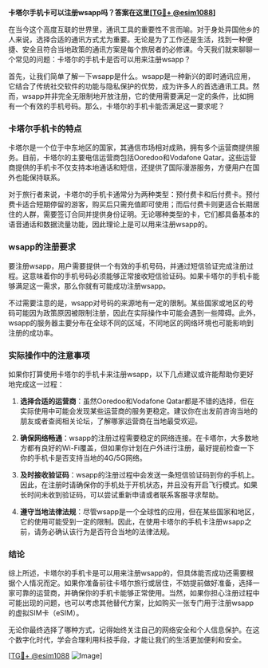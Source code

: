 **卡塔尔手机卡可以注册wsapp吗？答案在这里[[TG💪+ @esim1088](https://t.me/s/esim1088)]**

在当今这个高度互联的世界里，通讯工具的重要性不言而喻。对于身处异国他乡的人来说，选择合适的通讯方式尤为重要。无论是为了工作还是生活，找到一种便捷、安全且符合当地政策的通讯方案是每个旅居者的必修课。今天我们就来聊聊一个常见的问题：卡塔尔的手机卡是否可以用来注册wsapp？

首先，让我们简单了解一下wsapp是什么。wsapp是一种新兴的即时通讯应用，它结合了传统社交软件的功能与隐私保护的优势，成为许多人的首选通讯工具。然而，wsapp并非完全无限制地开放注册，它的使用需要满足一定的条件，比如拥有一个有效的手机号码。那么，卡塔尔的手机卡能否满足这一要求呢？

### 卡塔尔手机卡的特点

卡塔尔是一个位于中东地区的国家，其通信市场相对成熟，拥有多个运营商提供服务。目前，卡塔尔的主要电信运营商包括Ooredoo和Vodafone Qatar。这些运营商提供的手机卡不仅支持本地通话和短信，还提供了国际漫游服务，方便用户在国外也能保持联系。

对于旅行者来说，卡塔尔的手机卡通常分为两种类型：预付费卡和后付费卡。预付费卡适合短期停留的游客，购买后只需充值即可使用；而后付费卡则更适合长期居住的人群，需要签订合同并提供身份证明。无论哪种类型的卡，它们都具备基本的语音通话和数据流量功能，因此理论上是可以用来注册wsapp的。

### wsapp的注册要求

要注册wsapp，用户需要提供一个有效的手机号码，并通过短信验证完成注册过程。这意味着你的手机号码必须能够正常接收短信验证码。如果卡塔尔的手机卡能够满足这一需求，那么你就有可能成功注册wsapp。

不过需要注意的是，wsapp对号码的来源地有一定的限制。某些国家或地区的号码可能因为政策原因被限制注册，因此在实际操作中可能会遇到一些障碍。此外，wsapp的服务器主要分布在全球不同的区域，不同地区的网络环境也可能影响到注册的成功率。

### 实际操作中的注意事项

如果你打算使用卡塔尔的手机卡来注册wsapp，以下几点建议或许能帮助你更好地完成这一过程：

1. **选择合适的运营商**：虽然Ooredoo和Vodafone Qatar都是不错的选择，但在实际使用中可能会发现某些运营商的服务更稳定。建议你在出发前咨询当地的朋友或者查阅相关论坛，了解哪家运营商在当地最受欢迎。

2. **确保网络畅通**：wsapp的注册过程需要稳定的网络连接。在卡塔尔，大多数地方都有良好的Wi-Fi覆盖，但如果你计划在户外进行注册，最好提前检查一下你的手机卡是否支持当地的4G/5G网络。

3. **及时接收验证码**：wsapp的注册过程中会发送一条短信验证码到你的手机上。因此，在注册时请确保你的手机处于开机状态，并且没有开启飞行模式。如果长时间未收到验证码，可以尝试重新申请或者联系客服寻求帮助。

4. **遵守当地法律法规**：尽管wsapp是一个全球性的应用，但在某些国家和地区，它的使用可能受到一定的限制。因此，在使用卡塔尔的手机卡注册wsapp之前，请务必确认该行为是否符合当地的法律法规。

### 结论

综上所述，卡塔尔的手机卡是可以用来注册wsapp的，但具体能否成功还需要根据个人情况而定。如果你准备前往卡塔尔旅行或居住，不妨提前做好准备，选择一家可靠的运营商，并确保你的手机卡能够正常使用。当然，如果你担心注册过程中可能出现的问题，也可以考虑其他替代方案，比如购买一张专门用于注册wsapp的虚拟SIM卡（eSIM）。

无论你最终选择了哪种方式，记得始终关注自己的网络安全和个人信息保护。在这个数字化时代，学会合理利用科技手段，才能让我们的生活更加便利和安全。

[[TG💪+ @esim1088](https://t.me/s/esim1088) ![Image](https://i.postimg.cc/4NQfJmqS/Snipaste-2025-05-13-00-14-12.png)]